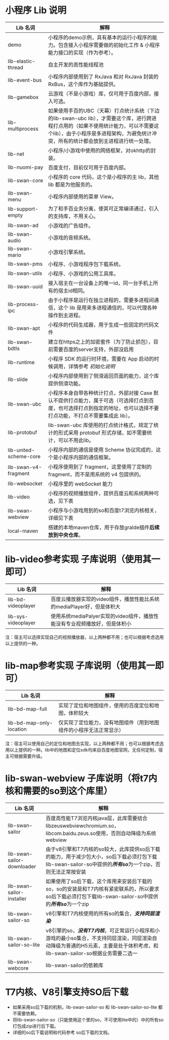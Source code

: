 # 小程序 Lib 说明

|Lib 名词|解释|
|--|--|
|demo|小程序的demo示例，具有基本的运行小程序的能力。包含接入小程序需要做的初始化工作 & 小程序能力接口的实现（作为参考）。|
|lib-elastic-thread|自主开发的高性能线程池|
|lib-event-bus |小程序内部使用到了 RxJava 和对 RxJava 封装的 RxBus，这个库作为基础提供。|
|lib-gamebox |云游戏（不是小游戏）库，仅可用于百度内部，接入可选。|
|lib-multiprocess |如果使用手百的UBC（天幕）打点统计系统（下边的lib-swan-ubc lib），才需要这个库，进行跨进程打点用的（如果不使用统计能力，可以不需要这个lib），由于小程序是多进程架构，为避免统计冲突，所有的统计都会放到主进程进行统一处理。|
|lib-net |小程序/小游戏中使用的网络框架，对okhttp的封装。|
|lib-nuomi-pay |百度支付，目前仅可用于百度内部。|
|lib-swan-core|小程序的 core 代码，这个是小程序的主 lib，其他 lib 都是为他服务的。|
|lib-swan-menu|小程序内部使用的菜单 View。|
|lib-support-empty |为了和手百业务分离，使其可正常编译通过，引入的支持库，不用关心。|
|lib-swan-ad |小游戏的广告组件。|
|lib-swan-audio |小游戏的音频系统。|
|lib-swan-mario |小游戏引擎系统。|
|lib-swan-pms |小程序、小游戏程序包下载系统。|
|lib-swan-utils |小程序、小游戏的公用工具库。|
|lib-swan-uuid |接入宿主在一台设备上的唯一id，同一台手机上所有的宿主id相同。|
|lib-process-ipc|由于小程序是运行在独立进程的，需要多进程间通信，这个 lib 是用来多进程通信的，可以代理各种操作到主进程。|
|lib-swan-apt|小程序的代码生成器，用于生成一些固定的代码文件|
|lib-swan-bdtls|建立在https之上的加密套件（为了防止抓包），目前需要百度的server支持，外部没启用|
|lib-runtime |小程序 SDK 的运行时环境，需要在 App 启动的时候调用，详情参考 *初始化说明*|
|lib-slide |小程序内部使用到了侧滑返回页面的能力，这个库提供侧滑功能。|
|lib-swan-ubc |小程序本身自带各种统计打点，外部对接 Case 默认不提供打点能力，属于可选（可选择打点到百度，也可选择打点到指定的地址，也可以选择不要打点功能，不打点不需要集成此 lib）。|
|lib-protobuf|lib-swan-ubc 库使用的打点统计格式，规定了统计的形式采用 protobuf 形式存储，如不需要统计，可以不用此lib。|
|lib-united-scheme-core|小程序内部的通信是使用 Scheme 协议完成的，这个是小程序内部的通信框架。|
|lib-swan-v4-fragment|小程序使用到了 fragment，这里使用了定制的 fragment，而不是用系统的 v4 包提供的。|
|lib-websocket|小程序里的 webSocket 能力|
|lib-video|小程序的视频播放组件，提供百度云和系统两种可选，见下表|
|lib-swan-webview|小程序与小游戏用到的so和百度t7浏览内核相关，详细见下表|
|local-maven|搭建的本地maven仓库，用于存放gralde插件**后续放到中央仓库**。|


# lib-video参考实现 子库说明（使用其一即可）
|Lib 名词|解释|
|--|--|
|lib-bd-videoplayer|百度云播放器实现的video组件，播放性能比系统的mediaPlayer好，但是体积大|
|lib-sys-videoplayer|使用系统mediaPalyer实现的video组件，播放性能没有专业视频播放好，但是体积小|

注：宿主可以选择实现自己的视频播放器，以上两种都不用；也可以根据考虑选用以上提供的一种。

# lib-map参考实现 子库说明（使用其一即可）
|Lib 名词|解释|
|--|--|
|lib-bd-map-full|实现了定位和地图组件，使用的百度定位和地图，体积较大|
|lib-bd-map-only-location|仅实现了定位能力，没有地图组件（用到地图组件的小程序无法正常显示）|
注：宿主可以使用自己的定位和地图去实现，以上两种都不用；也可以根据考虑选用以上提供的一种。lib中的地图和定位sdk均来自百度地图官网，无任何定制，宿主可根据需要升级。


# lib-swan-webview 子库说明（将t7内核和需要的so到这个库里）
|Lib 名词|解释|
|--|--|
|lib-swan-sailor|百度高性能T7浏览内核java层，此库需要结合libzeuswebviewchromium.so，libcom.baidu.zeus.so使用，否则自动降级为系统webview|
|lib-swan-sailor-downloader|由于v8引擎和T7内核的so较大，此库提供so后下载的能力，用于减少包大小，so后下载必须打包下载lib-swan-sailor-so中提供的***所有so***为一个zip，否则无法正常按安装|
|lib-swan-sailor-installer|如果使用了so后下载，这个库用来安装后下载的so，so的安装是和T7内核有紧密联系的，所以要求so后下载必须打包下载lib-swan-sailor-so中提供的***所有so***为一个zip|
|lib-swan-sailor-so|v8引擎和T7内核使用的所有so的集合，***支持同层渲染***|
|lib-swan-sailor-so-lite|v8引擎的so，***没有T7内核***，可正常运行小程序和小游戏的最小so集合，不支持同层渲染，同层渲染自动降级为普通的H5元素，主要是处于体积考虑，和lib-swan-sailor-so根据业务需要二选一|
|lib-swan-webcore|lib-swan-sailor的依赖库|

# T7内核、V8引擎支持SO后下载
- 如果采用so后下载的机制，lib-swan-sailor-so 和 lib-swan-sailor-so-lite 都不需要依赖。
- 将lib-swan-sailor-so（只能使用这个里的so，不可使用lite中的）中的所有so打包成zip进行后下载。
- 详细的so后下载说明和代码参考 so后下载的文档。